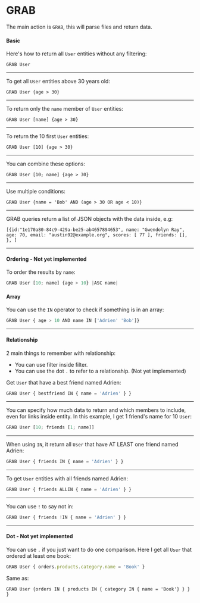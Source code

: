 # GRAB

The main action is `GRAB`, this will parse files and return data.  

#### Basic

Here's how to return all `User` entities without any filtering:
```
GRAB User
```

---

To get all `User` entities above 30 years old:
```
GRAB User {age > 30}
```

---

To return only the `name` member of `User` entities:
```
GRAB User [name] {age > 30}
```

---

To return the 10 first `User` entities:
```
GRAB User [10] {age > 30}
```

---

You can combine these options:
```
GRAB User [10; name] {age > 30}
```

---

Use multiple conditions:
```
GRAB User {name = 'Bob' AND (age > 30 OR age < 10)}
```

---

GRAB queries return a list of JSON objects with the data inside, e.g:
```
[{id:"1e170a80-84c9-429a-be25-ab4657894653", name: "Gwendolyn Ray", age: 70, email: "austin92@example.org", scores: [ 77 ], friends: [], }, ]
```

---

#### Ordering - Not yet implemented

To order the results by `name`:
```js
GRAB User [10; name] {age > 10} |ASC name|
```

#### Array
You can use the `IN` operator to check if something is in an array:
```js
GRAB User { age > 10 AND name IN ['Adrien' 'Bob']}
```

---

#### Relationship

2 main things to remember with relationship:

* You can use filter inside filter.
* You can use the dot `.` to refer to a relationship. (Not yet implemented)

Get `User` that have a best friend named Adrien:
```js
GRAB User { bestfriend IN { name = 'Adrien' } }
```
---

You can specify how much data to return and which members to include, even for links inside entity. In this example, I get 1 friend's name for 10 `User`:
```js
GRAB User [10; friends [1; name]]
```

---

When using `IN`, it return all `User` that have AT LEAST one friend named Adrien:
```js
GRAB User { friends IN { name = 'Adrien' } }
```
---

To get `User` entities with all friends named Adrien:
```js
GRAB User { friends ALLIN { name = 'Adrien' } }
```
---

You can use `!` to say not in:
```js
GRAB User { friends !IN { name = 'Adrien' } }
```
---

#### Dot - Not yet implemented

You can use `.` if you just want to do one comparison. Here I get all `User` that ordered at least one book:
```js
GRAB User { orders.products.category.name = 'Book' }
```

Same as:
```
GRAB User {orders IN { products IN { category IN { name = 'Book'} } } }
```

